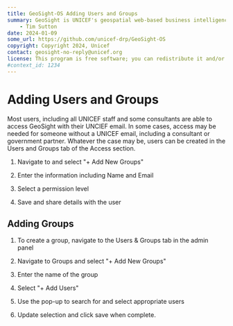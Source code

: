 ```yaml
---
title: GeoSight-OS Adding Users and Groups
summary: GeoSight is UNICEF's geospatial web-based business intelligence platform.
    - Tim Sutton
date: 2024-01-09
some_url: https://github.com/unicef-drp/GeoSight-OS
copyright: Copyright 2024, Unicef
contact: geosight-no-reply@unicef.org
license: This program is free software; you can redistribute it and/or modify it under the terms of the GNU Affero General Public License as published by the Free Software Foundation; either version 3 of the License, or (at your option) any later version.
#context_id: 1234
---
```

# Adding Users and Groups
Most users, including all UNICEF staff and some consultants are able to access GeoSight with their UNCIEF email. In some cases, access may be needed for someone without a UNICEF email, including a consultant or government partner. Whatever the case may be, users can be created in the Users and Groups tab of the Access section.

1.	Navigate to and select "+ Add New Groups"

2.	Enter the information including Name and Email

3.	Select a permission level

4.	Save and share details with the user

## Adding Groups

1.	To create a group, navigate to the Users & Groups tab in the admin panel

2.	Navigate to Groups and select "+ Add New Groups"

3.	Enter the name of the group

4.	Select "+ Add Users"

5.	Use the pop-up to search for and select appropriate users

6.	Update selection and click save when complete.
